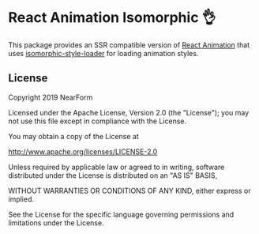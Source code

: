 # React Animation Isomorphic 👌

This package provides an SSR compatible version of [React Animation](https://github.com/nearform/react-animation) that uses [isomorphic-style-loader](https://github.com/kriasoft/isomorphic-style-loader) for loading animation styles.

## License

Copyright 2019 NearForm

Licensed under the Apache License, Version 2.0 (the "License");
you may not use this file except in compliance with the License.

You may obtain a copy of the License at

http://www.apache.org/licenses/LICENSE-2.0

Unless required by applicable law or agreed to in writing, software distributed under the License is distributed on an "AS IS" BASIS,

WITHOUT WARRANTIES OR CONDITIONS OF ANY KIND, either express or implied.

See the License for the specific language governing permissions and limitations under the License.
